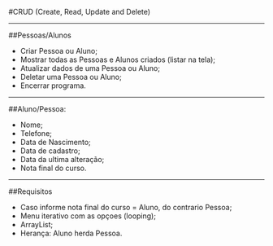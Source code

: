 #CRUD (Create, Read, Update and Delete)
- ------------------------
##Pessoas/Alunos

- Criar Pessoa ou Aluno;
- Mostrar todas as Pessoas e Alunos criados (listar na tela);
- Atualizar dados de uma Pessoa ou Aluno;
- Deletar uma Pessoa ou Aluno;
- Encerrar programa.
- ------------------------
##Aluno/Pessoa:
- Nome;
- Telefone;
- Data de Nascimento;
- Data de cadastro;
- Data da ultima alteração;
- Nota final do curso.
- ------------------------
##Requisitos
- Caso informe nota final do curso = Aluno, do contrario Pessoa;
- Menu iterativo com as opçoes (looping);
- ArrayList;
- Herança: Aluno herda Pessoa.